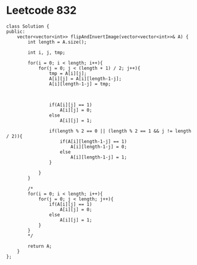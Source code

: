 # Leetcode 832
    class Solution {
    public:
        vector<vector<int>> flipAndInvertImage(vector<vector<int>>& A) {
            int length = A.size();

            int i, j, tmp;

            for(i = 0; i < length; i++){
                for(j = 0; j < (length + 1) / 2; j++){
                    tmp = A[i][j];
                    A[i][j] = A[i][length-1-j];
                    A[i][length-1-j] = tmp;



                    if(A[i][j] == 1)
                        A[i][j] = 0;
                    else
                        A[i][j] = 1;

                    if(length % 2 == 0 || (length % 2 == 1 && j != length / 2)){
                        if(A[i][length-1-j] == 1)
                            A[i][length-1-j] = 0;
                        else
                            A[i][length-1-j] = 1;
                    }

                }
            }

            /*
            for(i = 0; i < length; i++){
                for(j = 0; j < length; j++){
                    if(A[i][j] == 1)
                        A[i][j] = 0;
                    else
                        A[i][j] = 1;
                }
            }
            */

            return A;
        }
    };

